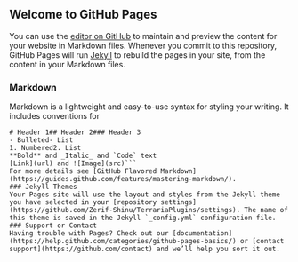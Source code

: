## Welcome to GitHub Pages
You can use the [editor on GitHub](https://github.com/Zerif-Shinu/TerrariaPlugins/edit/master/README.md) to maintain and preview the content for your website in Markdown files.
Whenever you commit to this repository, GitHub Pages will run [Jekyll](https://jekyllrb.com/) to rebuild the pages in your site, from the content in your Markdown files.
### Markdown
Markdown is a lightweight and easy-to-use syntax for styling your writing. It includes conventions for
```markdownSyntax highlighted code block
# Header 1## Header 2### Header 3
- Bulleted- List
1. Numbered2. List
**Bold** and _Italic_ and `Code` text
[Link](url) and ![Image](src)```
For more details see [GitHub Flavored Markdown](https://guides.github.com/features/mastering-markdown/).
### Jekyll Themes
Your Pages site will use the layout and styles from the Jekyll theme you have selected in your [repository settings](https://github.com/Zerif-Shinu/TerrariaPlugins/settings). The name of this theme is saved in the Jekyll `_config.yml` configuration file.
### Support or Contact
Having trouble with Pages? Check out our [documentation](https://help.github.com/categories/github-pages-basics/) or [contact support](https://github.com/contact) and we’ll help you sort it out.
